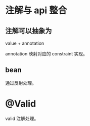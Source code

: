 # 注解与 api 整合

## 注解可以抽象为

value + annotation

annotation 映射对应的 constraint 实现。

## bean

通过反射处理。

# @Valid

valid 注解处理。